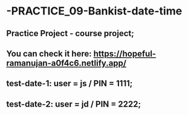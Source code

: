 # -PRACTICE_09-Bankist-date-time

## Practice Project - course project;
## You can check it here: https://hopeful-ramanujan-a0f4c6.netlify.app/
## test-date-1: user = js / PIN = 1111;
## test-date-2: user = jd / PIN = 2222;
